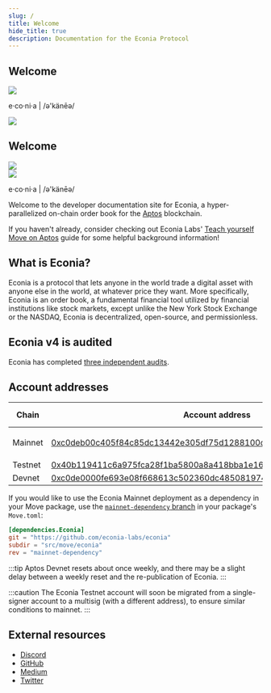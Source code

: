 ```yaml
---
slug: /
title: Welcome
hide_title: true
description: Documentation for the Econia Protocol
---
```


<div className="welcome-heading">
    <div>
        <h2 style={{ marginBottom: "40px" }}>Welcome</h2>
        <img height={68} width={432} src="/img/EconiaBanner.svg" />
        <p style={{ marginTop: "20px" }}>e·co·ni·a | /ə'känēə/</p>
    </div>
    <img width={240} src="/img/CodeIllustration.svg" />
</div>

<div className="welcome-heading-mobile">
    <div style={{
        display: "flex",
        justifyContent: "space-between",
        alignItems: "flex-start",
    }}>
        <h2 style={{ marginBottom: "40px" }}>Welcome</h2>
        <img width={94} src="/img/CodeIllustration.svg" />
    </div>
    <img height={68} width={432} src="/img/EconiaBanner.svg" />
    <p style={{ marginTop: "20px" }}>e·co·ni·a | /ə'känēə/</p>
</div>

Welcome to the developer documentation site for Econia, a hyper-parallelized on-chain order book for the [Aptos] blockchain.

If you haven't already, consider checking out Econia Labs' [Teach yourself Move on Aptos] guide for some helpful background information!

## What is Econia?

Econia is a protocol that lets anyone in the world trade a digital asset with anyone else in the world, at whatever price they want.
More specifically, Econia is an order book, a fundamental financial tool utilized by financial institutions like stock markets, except unlike the New York Stock Exchange or the NASDAQ, Econia is decentralized, open-source, and permissionless.

## Econia v4 is audited

Econia has completed [three independent audits].

## Account addresses

| Chain   | Account address                                                      | Multisig? | Commit (tag)                     |
| ------- | -------------------------------------------------------------------- | --------- | -------------------------------- |
| Mainnet | [0xc0deb00c405f84c85dc13442e305df75d1288100cdd82675695f6148c7ece51c] | Yes       | [`8148afe`] ([`v4.0.2-audited`]) |
| Testnet | [0x40b119411c6a975fca28f1ba5800a8a418bba1e16a3f13b1de92f731e023d135] | No        | [`c79e58e`]                      |
| Devnet  | [0xc0de0000fe693e08f668613c502360dc48508197401d2ac1ae79571498cd8b74] | Yes       | [`647c3d4a`]                     |

If you would like to use the Econia Mainnet deployment as a dependency in your Move package, use the [`mainnet-dependency` branch] in your package's `Move.toml`:

```toml
[dependencies.Econia]
git = "https://github.com/econia-labs/econia"
subdir = "src/move/econia"
rev = "mainnet-dependency"
```

:::tip
Aptos Devnet resets about once weekly, and there may be a slight delay between a weekly reset and the re-publication of Econia.
:::

:::caution
The Econia Testnet account will soon be migrated from a single-signer account to a multisig (with a different address), to ensure similar conditions to mainnet.
:::

## External resources

- [Discord]
- [GitHub]
- [Medium]
- [Twitter]

[0x40b119411c6a975fca28f1ba5800a8a418bba1e16a3f13b1de92f731e023d135]: https://explorer.aptoslabs.com/account/0x40b119411c6a975fca28f1ba5800a8a418bba1e16a3f13b1de92f731e023d135?network=testnet
[0xc0de0000fe693e08f668613c502360dc48508197401d2ac1ae79571498cd8b74]: https://explorer.aptoslabs.com/account/0xc0de0000fe693e08f668613c502360dc48508197401d2ac1ae79571498cd8b74?network=devnet
[0xc0deb00c405f84c85dc13442e305df75d1288100cdd82675695f6148c7ece51c]: https://aptos-explorer.netlify.app/account/0xc0deb00c405f84c85dc13442e305df75d1288100cdd82675695f6148c7ece51c/transactions?network=mainnet
[aptos]: https://aptos.dev
[discord]: https://discord.gg/econia
[github]: https://github.com/econia-labs/econia
[medium]: https://medium.com/econialabs
[teach yourself move on aptos]: https://github.com/econia-labs/teach-yourself-move
[three independent audits]: security
[twitter]: https://twitter.com/econialabs
[`647c3d4a`]: https://github.com/econia-labs/econia/commit/647c3d4a
[`8148afe`]: https://github.com/econia-labs/econia/commit/8148afe8c2fe4a298ef6fa2990d10b813ff0cd54
[`c79e58e`]: https://github.com/econia-labs/econia/commit/c79e58e
[`mainnet-dependency` branch]: https://github.com/econia-labs/econia/tree/mainnet-dependency
[`v4.0.2-audited`]: https://github.com/econia-labs/econia/releases/tag/v4.0.2-audited
